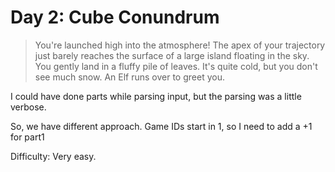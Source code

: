 # Day 2: Cube Conundrum

> You're launched high into the atmosphere! The apex of your trajectory just barely reaches the surface 
> of a large island floating in the sky. You gently land in a fluffy pile of leaves. 
> It's quite cold, but you don't see much snow. An Elf runs over to greet you.

I could have done parts while parsing input, but the parsing was a little verbose. 

So, we have different approach. Game IDs start in 1, so I need to add a +1 for part1

Difficulty: Very easy.